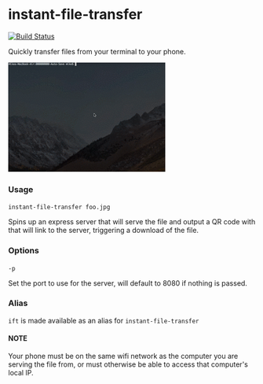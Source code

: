 # instant-file-transfer
[![Build Status](https://travis-ci.org/maximumdata/instant-file-transfer.svg?branch=master)](https://travis-ci.org/maximumdata/instant-file-transfer)

Quickly transfer files from your terminal to your phone.

![Example GIF](animation.gif?raw=true "Example GIF")
### Usage
`instant-file-transfer foo.jpg`

Spins up an express server that will serve the file and output a QR code with that will link to the server, triggering a download of the file.
### Options
`-p`

Set the port to use for the server, will default to 8080 if nothing is passed.
### Alias
`ift` is made available as an alias for `instant-file-transfer`

#### NOTE
Your phone must be on the same wifi network as the computer you are serving the file from, or must otherwise be able to access that computer's local IP.
